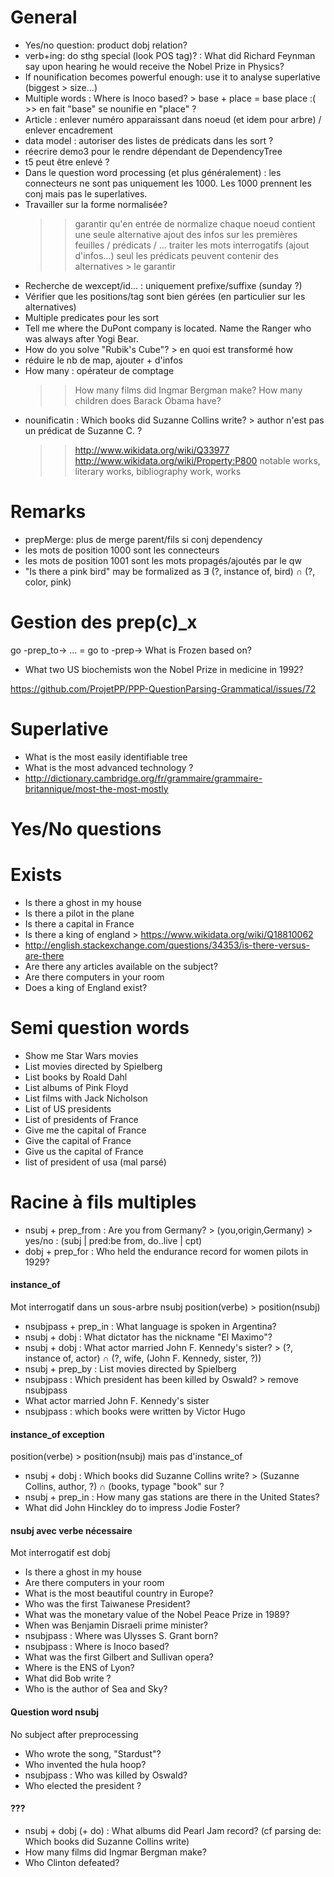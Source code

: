 General
=======

* Yes/no question: product dobj relation?
* verb+ing: do sthg special (look POS tag)? : What did Richard Feynman say upon hearing he would receive the Nobel Prize in Physics?
* If nounification becomes powerful enough: use it to analyse superlative (biggest > size...)
* Multiple words : Where is Inoco based? > base + place = base place :( >> en fait "base" se nounifie en "place" ?
* Article : enlever numéro apparaissant dans noeud (et idem pour arbre) / enlever encadrement
* data model : autoriser des listes de prédicats dans les sort ?
* réecrire demo3 pour le rendre dépendant de DependencyTree
* t5 peut être enlevé ?
* Dans le question word processing (et plus généralement) : les connecteurs ne sont pas uniquement les 1000. Les 1000 prennent les conj mais pas le superlatives.
* Travailler sur la forme normalisée? 
    >> garantir qu'en entrée de normalize chaque noeud contient une seule alternative
    >> ajout des infos sur les premières feuilles / prédicats / ...
    >> traiter les mots interrogatifs (ajout d'infos...)
    >> seul les prédicats peuvent contenir des alternatives > le garantir
* Recherche de wexcept/id... : uniquement prefixe/suffixe (sunday ?)
* Vérifier que les positions/tag sont bien gérées (en particulier sur les alternatives)
* Multiple predicates pour les sort
* Tell me where the DuPont company is located. Name the Ranger who was always after Yogi Bear.
* How do you solve "Rubik's Cube"? > en quoi est transformé how
* réduire le nb de map, ajouter + d'infos
* How many : opérateur de comptage 
    >> How many films did Ingmar Bergman make?
    >> How many children does Barack Obama have?
* nounificatin : Which books did Suzanne Collins write? > author n'est pas un prédicat de Suzanne C. ?
    >> http://www.wikidata.org/wiki/Q33977
    >> http://www.wikidata.org/wiki/Property:P800 notable works, literary works, bibliography work, works

Remarks
=======

* prepMerge: plus de merge parent/fils si conj dependency
* les mots de position 1000 sont les connecteurs
* les mots de position 1001 sont les mots propagés/ajoutés par le qw
* "Is there a pink bird" may be formalized as ∃ (?, instance of, bird) ∩ (?, color, pink)

Gestion des prep(c)_x
=====================

go -prep_to-> ... = go to -prep->
What is Frozen based on?

* What two US biochemists won the Nobel Prize in medicine in 1992?

https://github.com/ProjetPP/PPP-QuestionParsing-Grammatical/issues/72

Superlative
===========

* What is the most easily identifiable tree
* What is the most advanced technology ?
* http://dictionary.cambridge.org/fr/grammaire/grammaire-britannique/most-the-most-mostly

Yes/No questions
================

Exists
======

* Is there a ghost in my house
* Is there a pilot in the plane
* Is there a capital in France
* Is there a king of england > https://www.wikidata.org/wiki/Q18810062
* http://english.stackexchange.com/questions/34353/is-there-versus-are-there
* Are there any articles available on the subject?
* Are there computers in your room
* Does a king of England exist?

Semi question words
===================

* Show me Star Wars movies
* List movies directed by Spielberg
* List books by Roald Dahl
* List albums of Pink Floyd
* List films with Jack Nicholson
* List of US presidents
* List of presidents of France
* Give me the capital of France
* Give the capital of France
* Give us the capital of France
* list of president of usa (mal parsé)

Racine à fils multiples
=======================

* nsubj + prep_from                 : Are you from Germany?                     > (you,origin,Germany) > yes/no : (subj | pred:be from, do..live | cpt)
* dobj + prep_for                   : Who held the endurance record for women pilots in 1929?


#### instance_of

Mot interrogatif dans un sous-arbre nsubj
position(verbe) > position(nsubj)

* nsubjpass + prep_in               : What language is spoken in Argentina? 
* nsubj + dobj                      : What dictator has the nickname "El Maximo"?
* nsubj + dobj                      : What actor married John F. Kennedy's sister? > (?, instance of, actor) ∩ (?, wife, (John F. Kennedy, sister, ?))
* nsubj + prep_by                   : List movies directed by Spielberg
* nsubjpass                         : Which president has been killed by Oswald? > remove nsubjpass
* What actor married John F. Kennedy's sister
* nsubjpass                         : which books were written by Victor Hugo

#### instance_of exception

position(verbe) > position(nsubj) mais pas d'instance_of

* nsubj + dobj                      : Which books did Suzanne Collins write?    > (Suzanne Collins, author, ?) ∩ (books, typage "book" sur ?
* nsubj + prep_in                   : How many gas stations are there in the United States?
* What did John Hinckley do to impress Jodie Foster?

#### nsubj avec verbe nécessaire

Mot interrogatif est dobj

* Is there a ghost in my house
* Are there computers in your room
* What is the most beautiful country in Europe?
* Who was the first Taiwanese President?
* What was the monetary value of the Nobel Peace Prize in 1989? 
* When was Benjamin Disraeli prime minister?
* nsubjpass : Where was Ulysses S. Grant born?
* nsubjpass : Where is Inoco based?
* What was the first Gilbert and Sullivan opera?
* Where is the ENS of Lyon?
* What did Bob write ?
* Who is the author of Sea and Sky?

#### Question word nsubj

No subject after preprocessing

* Who wrote the song, "Stardust"?
* Who invented the hula hoop?
* nsubjpass : Who was killed by Oswald?
* Who elected the president ?

#### ???

* nsubj + dobj (+ do)               : What albums did Pearl Jam record? (cf parsing de: Which books did Suzanne Collins write)
* How many films did Ingmar Bergman make?
* Who Clinton defeated?
